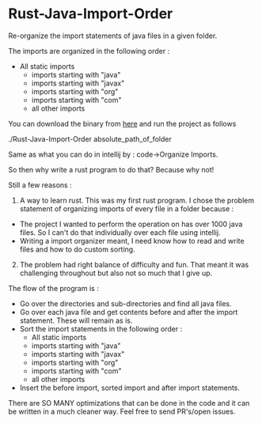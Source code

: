 

# Rust-Java-Import-Order

Re-organize the import statements of java files in a given folder.  

The imports are organized in the following order : 

- All static imports 
	 - imports starting with "java"
	 - imports starting with "javax"
	 - imports starting with "org"
	 - imports starting with "com"
	 - all other imports 


You can download the binary from [here](Rust-Java-Import-Order) and run the project as follows 

./Rust-Java-Import-Order absolute_path_of_folder

Same as what you can do in intellij by : code->Organize Imports.

So then why write a rust program to do that? Because why not!

Still a few reasons :

 1. A way to learn rust. This was my first rust program. I chose the problem statement of organizing imports of every file in a folder because : 

 - The project I wanted to perform the operation on has over 1000 java files. So I can't do that individually over each file using intellij. 
 - Writing a import organizer meant,  I need know how to read and write files and how to do custom sorting. 
 
 2. The problem had right balance of difficulty and fun. That meant it was challenging throughout but also not so much that I give up.   

The flow of the program is :

 - Go over the directories and sub-directories and find all java files. 
 - Go over each java file and get contents before and after the import statement. These will remain as is. 
 - Sort the import statements in the following order : 
	 - All static imports 
	 - imports starting with "java"
	 - imports starting with "javax"
	 - imports starting with "org"
	 - imports starting with "com"
	 - all other imports
 - Insert the before import, sorted import and after import statements. 

There are SO MANY optimizations that can be done in the code and it can be written in a much cleaner way. Feel free to send PR's/open issues. 
